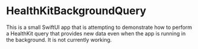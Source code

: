 # HealthKitBackgroundQuery

This is a small SwiftUI app that is attempting to demonstrate
how to perform a HealthKit query that provides new data
even when the app is running in the background.
It is not currently working.

